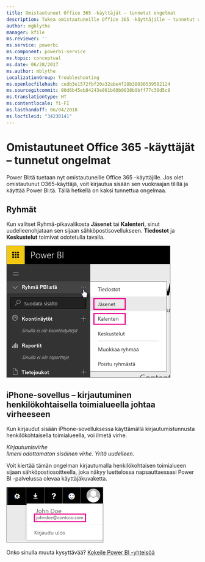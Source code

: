 ```yaml
---
title: Omistautuneet Office 365 -käyttäjät – tunnetut ongelmat
description: Tukea omistautuneille Office 365 -käyttäjille – tunnetut ongelmat. Tässä aiheessa kuvataan omistautuneita Office 365 -käyttäjiä koskevia ongelmia. Niihin sisältyvät ryhmäominaisuuden rajoitukset sekä iPhone-sovellus henkilökohtaisilla toimialueilla.
author: mgblythe
manager: kfile
ms.reviewer: ''
ms.service: powerbi
ms.component: powerbi-service
ms.topic: conceptual
ms.date: 06/28/2017
ms.author: mblythe
LocalizationGroup: Troubleshooting
ms.openlocfilehash: cedb3e1572fbf20a32abe4f28b38030539502124
ms.sourcegitcommit: 80d6b45eb84243e801b60b9038b9bff77c30d5c8
ms.translationtype: HT
ms.contentlocale: fi-FI
ms.lasthandoff: 06/04/2018
ms.locfileid: "34238141"
---
```

# <a name="office-365-dedicated-customers---known-issues"></a>Omistautuneet Office 365 -käyttäjät – tunnetut ongelmat
Power BI:tä tuetaan nyt omistautuneille Office 365 -käyttäjille.  Jos olet omistautunut O365-käyttäjä, voit kirjautua sisään sen vuokraajan tilillä ja käyttää Power BI:tä. Tällä hetkellä on kaksi tunnettua ongelmaa.

## <a name="groups"></a>Ryhmät
Kun valitset Ryhmä-pikavalikosta **Jäsenet** tai **Kalenteri**, sinut uudelleenohjataan sen sijaan sähköpostisovellukseen.  **Tiedostot** ja **Keskustelut** toimivat odotetulla tavalla.

![](media/service-admin-office-365-dedicated-known-issues/group-menu.png)

## <a name="iphone-app---sign-in-with-vanity-domain-leads-to-error"></a>iPhone-sovellus – kirjautuminen henkilökohtaisella toimialueella johtaa virheeseen
Kun kirjaudut sisään iPhone-sovelluksessa käyttämällä kirjautumistunnusta henkilökohtaisella toimialueella, voi ilmetä virhe.

*Kirjautumisvirhe*  
*Ilmeni odottamaton sisäinen virhe. Yritä uudelleen.*

Voit kiertää tämän ongelman kirjautumalla henkilökohtaisen toimialueen sijaan sähköpostiosoitteella, joka näkyy luettelossa napsauttaessasi Power BI -palvelussa olevaa käyttäjäkuvaketta.

![](media/service-admin-office-365-dedicated-known-issues/sign-in-address.png)

Onko sinulla muuta kysyttävää? [Kokeile Power BI -yhteisöä](http://community.powerbi.com/)

